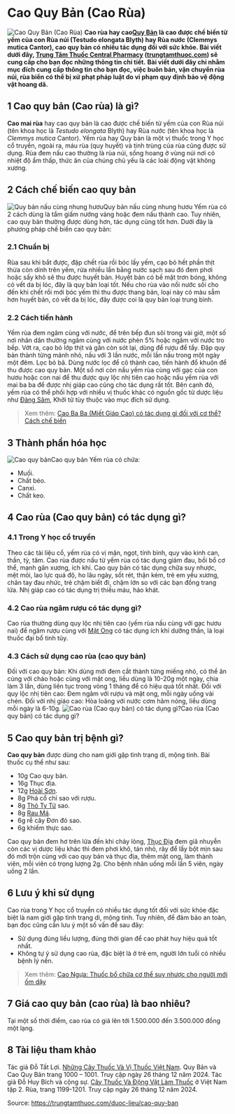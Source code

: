 # Cao Quy Bản (Cao Rùa)

![Cao Quy Bản \(Cao Rùa\)](https://trungtamthuoc.com/images/others/cao-quy-ban-1-8550.jpg)
**Cao rùa hay cao[Quy Bản](https://trungtamthuoc.com/hoat-chat/quy-ban "Quy Bản") là cao được chế biến từ yếm của con Rùa núi (Testudo elongata Blyth) hay Rùa nước (Clemmys mutica Cantor), cao quy bản có nhiều tác dụng đối với sức khỏe. Bài viết dưới đây, [Trung Tâm Thuốc Central Pharmacy](https://trungtamthuoc.com/ "Trung Tâm Thuốc Central Pharmacy") ([trungtamthuoc.com](https://trungtamthuoc.com/ "trungtamthuoc.com")) sẽ cung cấp cho bạn đọc những thông tin chi tiết.**
**Bài viết dưới đây chỉ nhằm mục đích cung cấp thông tin cho bạn đọc, việc buôn bán, vận chuyển rùa núi, rùa biển có thể bị xử phạt pháp luật do vi phạm quy định bảo vệ động vật hoang dã.**
##  1 Cao quy bản (Cao rùa) là gì?
**Cao mai rùa** hay cao quy bản là cao được chế biến từ yếm của con Rùa núi (tên khoa học là _Testudo elongata_ Blyth) hay Rùa nước (tên khoa học là _Clemmys mutica_ Cantor).
Yếm rùa hay Quy bản là một vị thuốc trong Y học cổ truyền, ngoài ra, máu rùa (quy huyết) và tinh trùng của rùa cũng được sử dụng.
Rùa đem nấu cao thường là rùa núi, sống hoang ở vùng núi nơi có nhiệt độ ẩm thấp, thức ăn của chúng chủ yếu là các loài động vật không xương.
##  2 Cách chế biến cao quy bản
![Quy bản nấu cùng nhung hươu](https://trungtamthuoc.com/images/item/cao-quy-ban-0.jpg)Quy bản nấu cùng nhung hươu
Yếm rùa có 2 cách dùng là tẩm giấm nướng vàng hoặc đem nấu thành cao. Tuy nhiên, cao quy bản thường được dùng hơn, tác dụng cũng tốt hơn. Dưới đây là phương pháp chế biến cao quy bản:
### 2.1 Chuẩn bị
Rùa sau khi bắt được, đập chết rùa rồi bóc lấy yếm, cạo bỏ hết phần thịt thừa còn dính trên yếm, rửa nhiều lần bằng nước sạch sau đó đem phơi hoặc sấy khô sẽ thu được huyết bản. Huyết bản có bề mặt trơn bóng, không có vết da bị lóc, đây là quy bản loại tốt.
Nếu cho rùa vào nồi nước sôi cho đến khi chết rồi mới bóc yếm thì thu được thang bản, loại này có màu sẫm hơn huyết bản, có vết da bị lóc, đây được coi là quy bản loại trung bình.
### 2.2 Cách tiến hành
Yếm rùa đem ngâm cùng với nước, để trên bếp đun sôi trong vài giờ, một số nơi nhân dân thường ngâm cùng với nước phèn 5% hoặc ngâm với nước tro bếp.
Vớt ra, cạo bỏ lớp thịt và gân còn sót lại, dùng để rượu để tẩy.
Đập quy bản thành từng mảnh nhỏ, nấu với 3 lần nước, mỗi lần nấu trong một ngày một đêm.
Lọc bỏ bã.
Dùng nước lọc để cô thành cao, tiến hành đổ khuôn để thu được cao quy bản.
Một số nơi còn nấu yếm rùa cùng với gạc của con hươu hoặc con nai để thu được quy lộc nhị tiên cao hoặc nấu yếm rùa với mai ba ba để được nhị giáp cao cũng cho tác dụng rất tốt. Bên cạnh đó, yếm rùa có thể phối hợp với nhiều vị thuốc khác có nguồn gốc từ dược liệu như [Đảng Sâm](https://trungtamthuoc.com/duoc-lieu/dang-sam "Đảng Sâm"), Khởi tử tùy thuộc vào mục đích sử dụng.
> Xem thêm: [Cao Ba Ba (Miết Giáp Cao) có tác dụng gì đối với cơ thể? Cách chế biến](https://trungtamthuoc.com/duoc-lieu/cao-ba-ba)
##  3 Thành phần hóa học
![Cao quy bản](https://trungtamthuoc.com/images/item/cao-quy-ban.jpg)Cao quy bản
Yếm rùa có chứa:
  * Muối.
  * Chất béo.
  * Canxi.
  * Chất keo.


##  4 Cao rùa (Cao quy bản) có tác dụng gì?
### 4.1 Trong Y học cổ truyền
Theo các tài liệu cổ, yếm rùa có vị mặn, ngọt, tính bình, quy vào kinh can, thần, tỳ, tâm. Cao rùa được nấu từ yếm rùa có tác dụng giảm đau, bồi bổ cơ thể, mạnh gân xương, ích khí.
Cao quy bản có tác dụng chữa suy nhược, mệt mỏi, lao lực quá độ, ho lâu ngày, sốt rét, thận kém, trẻ em yếu xương, chân tay đau nhức, trẻ chậm biết đi, chậm lớn so với các bạn đồng trang lứa.
Nhị giáp cao có tác dụng trị thiếu máu, háo khát.
### 4.2 Cao rùa ngâm rượu có tác dụng gì?
Cao rùa thường dùng quy lộc nhị tiên cao (yếm rùa nấu cùng với gạc hươu nai) để ngâm rượu cùng với [Mật Ong](https://trungtamthuoc.com/hoat-chat/mat-ong "Mật Ong") có tác dụng ích khí dưỡng thần, là loại thuốc đại bổ tinh tủy.
### 4.3 Cách sử dụng cao rùa (cao quy bản)
Đối với cao quy bản: Khi dùng mới đem cắt thành từng miếng nhỏ, có thể ăn cùng với cháo hoặc cùng với mật ong, liều dùng là 10-20g một ngày, chia làm 3 lần, dùng liên tục trong vòng 1 tháng để có hiệu quả tốt nhất.
Đối với quy lộc nhị tiên cao: Đem ngâm với rượu và mật ong, mỗi ngày uống vài chén.
Đối với nhị giáo cao: Hòa loãng với nước cơm hâm nóng, liều dùng mỗi ngày là 6-10g.
![Cao rùa \(Cao quy bản\) có tác dụng gì?](https://trungtamthuoc.com/images/item/cao-quy-ban-2.jpg)Cao rùa (Cao quy bản) có tác dụng gì?
##  5 Cao quy bản trị bệnh gì?
**Cao quy bản** được dùng cho nam giới gặp tình trạng di, mộng tinh. Bài thuốc cụ thể như sau:
  * 10g Cao quy bản.
  * 16g Thục địa.
  * 12g [Hoài Sơn](https://trungtamthuoc.com/hoat-chat/hoai-son "Hoài Sơn").
  * 8g Phá cổ chỉ sao với rượu.
  * 8g [Thỏ Ty Tử](https://trungtamthuoc.com/hoat-chat/tho-ty-tu "Thỏ Ty Tử") sao.
  * 8g [Rau Má](https://trungtamthuoc.com/hoat-chat/rau-ma "Rau Má").
  * 6g rễ cây Đơn đỏ sao.
  * 6g khiếm thực sao.


Cao quy bản đem hơ trên lửa đến khi chảy lỏng, [Thục Địa](https://trungtamthuoc.com/hoat-chat/thuc-dia "Thục Địa") đem giã nhuyễn còn các vị dược liệu khác thì đem phơi khô, tán nhỏ, rây để lấy bột mịn sau đó mới trộn cùng với cao quy bản và thục địa, thêm mật ong, làm thành viên, mỗi viên có trọng lượng 2g. Cho bệnh nhân uống mỗi lần 5 viên, ngày uống 2 lần.
##  6 Lưu ý khi sử dụng
Cao rùa trong Y học cổ truyền có nhiều tác dụng tốt đối với sức khỏe đặc biệt là nam giới gặp tình trạng di, mộng tinh. Tuy nhiên, để đảm bảo an toàn, bạn đọc cũng cần lưu ý một số vấn đề sau đây:
  * Sử dụng đúng liều lượng, đúng thời gian để cao phát huy hiệu quả tốt nhất.
  * Không tự ý sử dụng cao rùa, đặc biệt là ở trẻ em, người lớn tuổi có nhiều bệnh lý nền.


> Xem thêm: [Cao Ngựa: Thuốc bổ chữa cơ thể suy nhược cho người mới ốm dậy](https://trungtamthuoc.com/duoc-lieu/cao-ngua)
##  7 Giá cao quy bản (cao rùa) là bao nhiêu?
Tại một số thời điểm, cao rùa có giá lên tới 1.500.000 đến 3.500.000 đồng một lạng.
##  8 Tài liệu tham khảo
Tác giả Đỗ Tất Lợi. [Những Cây Thuốc Và Vị Thuốc Việt Nam](https://trungtamthuoc.com/duoc-lieu "Những Cây Thuốc Và Vị Thuốc Việt Nam"). Quy Bản và Cao Quy Bản trang 1000 – 1001. Truy cập ngày 26 tháng 12 năm 2024.
Tác giả Đỗ Huy Bích và cộng sự. [Cây Thuốc Và Động Vật Làm Thuốc](https://trungtamthuoc.com/bai-viet/doc-online-va-tai-mien-phi-pdf-sach-cay-thuoc-va-dong-vat-lam-thuoc-o-viet-nam "Cây Thuốc Và Động Vật Làm Thuốc") ở Việt Nam tập 2. Rùa, trang 1199-1201. Truy cập ngày 26 tháng 12 năm 2024.


Source: https://trungtamthuoc.com/duoc-lieu/cao-quy-ban